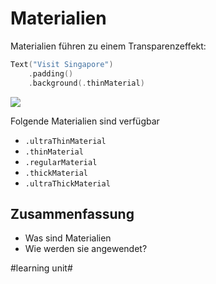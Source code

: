 # Materialien

Materialien führen zu einem Transparenzeffekt:

```swift
Text("Visit Singapore")
	.padding()
	.background(.thinMaterial)
```
![][image-1]

Folgende Materialien sind verfügbar

- `.ultraThinMaterial`
- `.thinMaterial`
- `.regularMaterial`
- `.thickMaterial`
- `.ultraThickMaterial`

## Zusammenfassung
- Was sind Materialien
- Wie werden sie angewendet?

[image-1]:	assets/Bildschirm%C2%ADfoto%202023-03-28%20um%2016.06.47.png

#learning unit#
